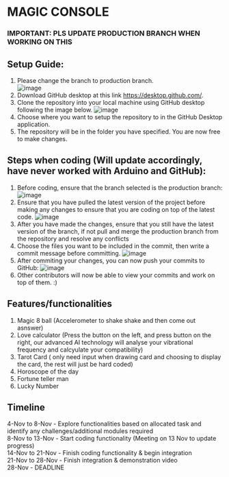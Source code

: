 # MAGIC CONSOLE
### IMPORTANT: PLS UPDATE PRODUCTION BRANCH WHEN WORKING ON THIS

## Setup Guide:
1. Please change the branch to production branch.                                                      
![image](https://user-images.githubusercontent.com/23615745/140263373-e2e4a57d-50d6-41f3-b208-caaf18fdc4c1.png)
3. Download GitHub desktop at this link https://desktop.github.com/.
4. Clone the repository into your local machine using GitHub desktop following the image below.
![image](https://user-images.githubusercontent.com/23615745/140253966-68dd7510-d6fd-4ceb-aa10-d08cf919e2a1.png)
4. Choose where you want to setup the repository to in the GitHub Desktop application.
5. The repository will be in the folder you have specified. You are now free to make changes.

## Steps when coding (Will update accordingly, have never worked with Arduino and GitHub):
1. Before coding, ensure that the branch selected is the production branch:
![image](https://user-images.githubusercontent.com/23615745/140255287-00a96237-9f38-47df-96a9-9005674a5576.png)
2. Ensure that you have pulled the latest version of the project before making any changes to ensure that you are coding on top of the latest code.
![image](https://user-images.githubusercontent.com/23615745/140255918-4b603f2a-b032-47f0-9ea4-5f575051a291.png)
3. After you have made the changes, ensure that you still have the latest version of the branch, if not pull and merge the production branch from the repository and resolve any conflicts
4. Choose the files you want to be included in the commit, then write a commit message before committing.
![image](https://user-images.githubusercontent.com/23615745/140257105-6f7b5abf-8566-4a47-a01a-eaef51db8875.png)
5. After commiting your changes, you can now push your commits to GitHub:
![image](https://user-images.githubusercontent.com/23615745/140257218-8aacd249-fcdd-41ec-9441-5e4ed448b540.png)
6. Other contributors will now be able to view your commits and work on top of them. :)

## Features/functionalities
1. Magic 8 ball (Accelerometer to shake shake and then come out asnswer)
2. Love calculator (Press the button on the left, and press button on the right, our advanced AI technology will analyse your vibrational frequency and calcyulate your compatibility)
3. Tarot Card ( only need input when drawing card and choosing to display the card, the rest will just be hard coded)
4. Horoscope of the day
5. Fortune teller man
6. Lucky Number

## Timeline
4-Nov to 8-Nov - Explore functionalities based on allocated task and identify any challenges/additional modules required <br>
8-Nov to 13-Nov - Start coding functionality (Meeting on 13 Nov to update progress)<br>
14-Nov to 21-Nov - Finish coding functionality & begin integration<br>
21-Nov to 28-Nov - Finish integration & demonstration video<br>
28-Nov - DEADLINE
